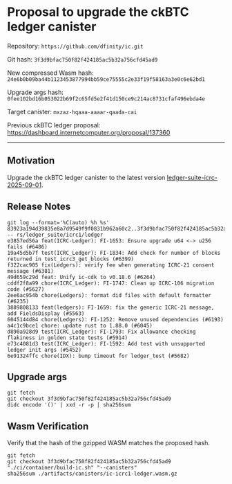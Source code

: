 # Proposal to upgrade the ckBTC ledger canister

Repository: `https://github.com/dfinity/ic.git`

Git hash: `3f3d9bfac750f82f424185ac5b32a756cfd45ad9`

New compressed Wasm hash: `24e6b0b09ba44b1123453877994bb59ce75555c2e33f19f58163a3e0c6e62bd1`

Upgrade args hash: `0fee102bd16b053022b69f2c65fd5e2f41d150ce9c214ac8731cfaf496ebda4e`

Target canister: `mxzaz-hqaaa-aaaar-qaada-cai`

Previous ckBTC ledger proposal: https://dashboard.internetcomputer.org/proposal/137360

---

## Motivation

Upgrade the ckBTC ledger canister to the latest
version [ledger-suite-icrc-2025-09-01](https://github.com/dfinity/ic/releases/tag/ledger-suite-icrc-2025-09-01).

## Release Notes

```
git log --format='%C(auto) %h %s' 83923a194d39835e8a7d9549f9f0831b962a60c2..3f3d9bfac750f82f424185ac5b32a756cfd45ad9 -- rs/ledger_suite/icrc1/ledger
e3857ed56a feat(ICRC-Ledger): FI-1653: Ensure upgrade u64 <-> u256 fails (#6486)
19a45d5b7f test(ICRC_Ledger): FI-1834: Add check for number of blocks returned in test_icrc3_get_blocks (#6399)
f322cac905 fix(Ledgers): verify fee when generating ICRC-21 consent message (#6381)
49d659c29d feat: Unify ic-cdk to v0.18.6 (#6264)
cddf2f8a99 chore(ICRC_Ledger): FI-1747: Clean up ICRC-106 migration code (#5627)
2ee6ac954b chore(Ledgers): format did files with default formatter (#6235)
3889808133 feat(ledgers): FI-1659: fix the generic ICRC-21 message, add FieldsDisplay (#5563)
6045144d84 chore(Ledgers): FI-1252: Remove unused dependencies (#6193)
a4c1c9bce1 chore: update rust to 1.88.0 (#6045)
d890a928d9 test(ICRC_Ledger): FI-1793: Fix allowance checking flakiness in golden state tests (#5914)
e73c4081d3 test(ICRC_Ledger): FI-1592: Add test with unsupported ledger init args (#5452)
6e91324ffc chore(IDX): bump timeout for ledger_test (#5682)
 ```

## Upgrade args

```
git fetch
git checkout 3f3d9bfac750f82f424185ac5b32a756cfd45ad9
didc encode '()' | xxd -r -p | sha256sum
```

## Wasm Verification

Verify that the hash of the gzipped WASM matches the proposed hash.

```
git fetch
git checkout 3f3d9bfac750f82f424185ac5b32a756cfd45ad9
"./ci/container/build-ic.sh" "--canisters"
sha256sum ./artifacts/canisters/ic-icrc1-ledger.wasm.gz
```
